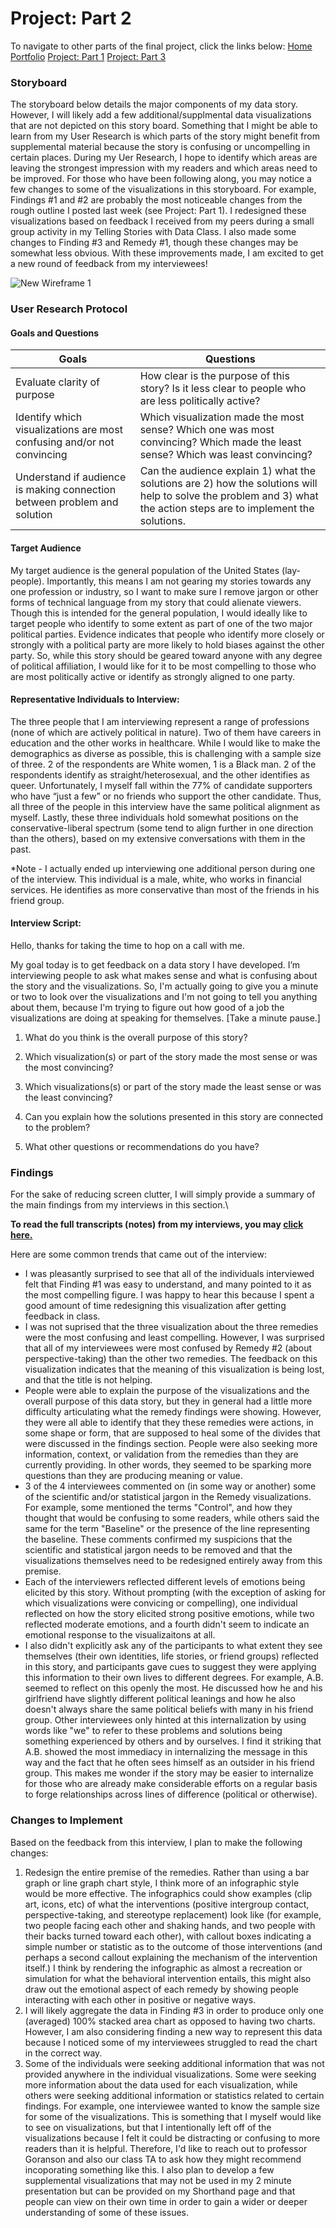 # Project: Part 2

To navigate to other parts of the final project, click the links below:
[Home Portfolio](https://jeffreyscanlon.github.io/Portfolio/)
[Project: Part 1](ProjP1.md)
[Project: Part 3](ProjP3.md)

### Storyboard

The storyboard below details the major components of my data story. However, I will likely add a few additional/supplmental data visualizations that are not depicted on this story board. Something that I might be able to learn from my User Research is which parts of the story might benefit from supplemental material because the story is confusing or uncompelling in certain places. During my Uer Research, I hope to identify which areas are leaving the strongest impression with my readers and which areas need to be improved. For those who have been following along, you may notice a few changes to some of the visualizations in this storyboard. For example, Findings #1 and #2 are probably the most noticeable changes from the rough outline I posted last week (see Project: Part 1). I redesigned these visualizations based on feedback I received from my peers during a small group activity in my Telling Stories with Data Class. I also made some changes to Finding #3 and Remedy #1, though these changes may be somewhat less obvious. With these improvements made, I am excited to get a new round of feedback from my interviewees!

![New Wireframe 1](https://user-images.githubusercontent.com/70919897/95268854-247e1200-0806-11eb-8ee0-831200f6e14a.png)


### User Research Protocol
#### Goals and Questions

| Goals | Questions |
| --- | --- |
|Evaluate clarity of purpose |	How clear is the purpose of this story? Is it less clear to people who are less politically active? |
|Identify which visualizations are most confusing and/or not convincing | Which visualization made the most sense? Which one was most convincing? Which made the least sense? Which was least convincing? |
|Understand if audience is making connection between problem and solution | Can the audience explain 1) what the solutions are 2) how the solutions will help to solve the problem and 3) what the action steps are to implement the solutions. |

#### Target Audience
My target audience is the general population of the United States (lay-people). Importantly, this means I am not gearing my stories towards any one profession or industry, so I want to make sure I remove jargon or other forms of technical language from my story that could alienate viewers. Though this is intended for the general population, I would ideally like to target people who identify to some extent as part of one of the two major political parties. Evidence indicates that people who identify more closely or strongly with a political party are more likely to hold biases against the other party. So, while this story should be geared toward anyone with any degree of political affiliation, I would like for it to be most compelling to those who are most politically active or identify as strongly aligned to one party.

#### Representative Individuals to Interview:
The three people that I am interviewing represent a range of professions (none of which are actively political in nature). Two of them have careers in education and the other works in healthcare. While I would like to make the demographics as diverse as possible, this is challenging with a sample size of three. 2 of the respondents are White women, 1 is a Black man. 2 of the respondents identify as straight/heterosexual, and the other identifies as queer. Unfortunately, I myself fall within the 77% of candidate supporters who have “just a few” or no friends who support the other candidate. Thus, all three of the people in this interview have the same political alignment as myself. Lastly, these three individuals hold somewhat positions on the conservative-liberal spectrum (some tend to align further in one direction than the others), based on my extensive conversations with them in the past.

*Note - I actually ended up interviewing one additional person during one of the interview. This individual is a male, white, who works in financial services. He identifies as more conservative than most of the friends in his friend group.

#### Interview Script:
Hello, thanks for taking the time to hop on a call with me.

My goal today is to get feedback on a data story I have developed. I’m interviewing people to ask what makes sense and what is confusing about the story and the visualizations. So, I'm actually going to give you a minute or two to look over the visualizations and I'm not going to tell you anything about them, because I'm trying to figure out how good of a job the visualizations are doing at speaking for themselves. [Take a minute pause.]

1.	What do you think is the overall purpose of this story?

2.	Which visualization(s) or part of the story made the most sense or was the most convincing?

3.	Which visualizations(s) or part of the story made the least sense or was the least convincing?

4.	Can you explain how the solutions presented in this story are connected to the problem?

5.	What other questions or recommendations do you have?


### Findings
For the sake of reducing screen clutter, I will simply provide a summary of the main findings from my interviews in this section.\

**To read the full transcripts (notes) from my interviews, you may [click here.](InterviewNotes.md)**

Here are some common trends that came out of the interview:
- I was pleasantly surprised to see that all of the individuals interviewed felt that Finding #1 was easy to understand, and many pointed to it as the most compelling figure. I was happy to hear this because I spent a good amount of time redesigning this visualization after getting feedback in class.
- I was not suprised that the three visualization about the three remedies were the most confusing and least compelling. However, I was surprised that all of my interviewees were most confused by Remedy #2 (about perspective-taking) than the other two remedies. The feedback on this visualization indicates that the meaning of this visualization is being lost, and that the title is not helping.
- People were able to explain the purpose of the visualizations and the overall purpose of this data story, but they in general had a little more difficulty articulating what the remedy findings were showing. However, they were all able to identify that they these remedies were actions, in some shape or form, that are supposed to heal some of the divides that were discussed in the findings section. People were also seeking more information, context, or validation from the remedies than they are currently providing. In other words, they seemed to be sparking more questions than they are producing meaning or value.
- 3 of the 4 interviewees commented on (in some way or another) some of the scientific and/or statistical jargon in the Remedy visualizations. For example, some mentioned the terms "Control", and how they thought that would be confusing to some readers, while others said the same for the term "Baseline" or the presence of the line representing the baseline. These comments confirmed my suspicions that the scientific and statistical jargon needs to be removed and that the visualizations themselves need to be redesigned entirely away from this premise.
- Each of the interviewers reflected different levels of emotions being elicited by this story. Without prompting (with the exception of asking for which visualizations were convicing or compelling), one individual reflected on how the story elicited strong positive emotions, while two reflected moderate emotions, and a fourth didn't seem to indicate an emotional response to the visualizaitons at all.
- I also didn't explicitly ask any of the participants to what extent they see themselves (their own identities, life stories, or friend groups) reflected in this story, and participants gave cues to suggest they were applying this information to their own lives to different degrees. For example, A.B. seemed to reflect on this openly the most. He discussed how he and his girlfriend have slightly different political leanings and how he also doesn't always share the same political beliefs with many in his friend group. Other interviewees only hinted at this internalization by using words like "we" to refer to these problems and solutions being something experienced by others and by ourselves. I find it striking that A.B. showed the most immediacy in internalizing the message in this way and the fact that he often sees himself as an outsider in his friend group. This makes me wonder if the story may be easier to internalize for those who are already make considerable efforts on a regular basis to forge relationships across lines of difference (political or otherwise).

### Changes to Implement
Based on the feedback from this interview, I plan to make the following changes:
1. Redesign the entire premise of the remedies. Rather than using a bar graph or line graph chart style, I think more of an infographic style would be more effective. The infographics could show examples (clip art, icons, etc) of what the interventions (positive intergroup contact, perspective-taking, and stereotype replacement) look like (for example, two people facing each other and shaking hands, and two people with their backs turned toward each other), with callout boxes indicating a simple number or statistic as to the outcome of those interventions (and perhaps a second callout explaining the mechanism of the intervention itself.) I think by rendering the infographic as almost a recreation or simulation for what the behavioral intervention entails, this might also draw out the emotional aspect of each remedy by showing people interacting with each other in positive or negative ways.
2. I will likely aggregate the data in Finding #3 in order to produce only one (averaged) 100% stacked area chart as opposed to having two charts. However, I am also considering finding a new way to represent this data because I noticed some of my interviewees struggled to read the chart in the correct way.
3. Some of the individuals were seeking additional information that was not provided anywhere in the individual visualizations. Some were seeking more information about the data used for each visualization, while others were seeking additional information or statistics related to certain findings. For example, one interviewee wanted to know the sample size for some of the visualizations. This is something that I myself would like to see on visualizations, but that I intentionally left off of the visualizations because I felt it could be distracting or confusing to more readers than it is helpful. Therefore, I'd like to reach out to professor Goranson and also our class TA to ask how they might recommend incoporating something like this. I also plan to develop a few supplemental visualizations that may not be used in my 2 minute presentation but can be provided on my Shorthand page and that people can view on their own time in order to gain a wider or deeper understanding of some of these issues.

